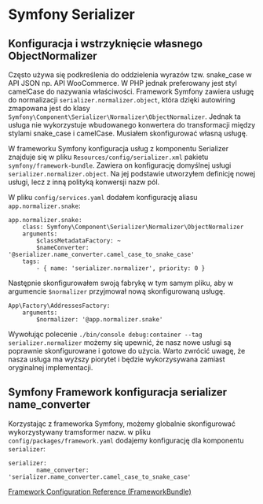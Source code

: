 # Symfony Serializer

## Konfiguracja i wstrzyknięcie własnego ObjectNormalizer

Często używa się podkreślenia do oddzielenia wyrazów tzw. snake_case w API JSON np. API WooCommerce. W PHP jednak preferowany jest styl camelCase do nazywania właściwości. Framework Symfony zawiera usługę do normalizacji `serializer.normalizer.object`, która dzięki autowiring zmapowana jest do klasy `Symfony\Component\Serializer\Normalizer\ObjectNormalizer`. Jednak ta usługa nie wykorzystuje wbudowanego konwertera do transformacji między stylami snake_case i camelCase. Musiałem skonfigurować własną usługę.

W frameworku Symfony konfiguracja usług z komponentu Serializer znajduje się w pliku `Resources/config/serializer.xml` pakietu `symfony/framework-bundle`. Zawiera on konfigurację domyślnej usługi `serializer.normalizer.object`. Na jej podstawie utworzyłem definicję nowej usługi, lecz z inną polityką konwersji nazw pól.

W pliku `config/services.yaml` dodałem konfigurację aliasu `app.normalizer.snake`:

```
app.normalizer.snake:
    class: Symfony\Component\Serializer\Normalizer\ObjectNormalizer
    arguments:
        $classMetadataFactory: ~
        $nameConverter: '@serializer.name_converter.camel_case_to_snake_case'
    tags:
        - { name: 'serializer.normalizer', priority: 0 }
```

Następnie skonfigurowałem swoją fabrykę w tym samym pliku, aby w argumencie `$normalizer` przyjmował nową skonfigurowaną usługę.

```
App\Factory\AddressesFactory:
    arguments:
        $normalizer: '@app.normalizer.snake'
```

Wywołując polecenie `./bin/console debug:container --tag serializer.normalizer` możemy się upewnić, że nasz nowe usługi są poprawnie skonfigurowane i gotowe do użycia. Warto zwrócić uwagę, że nasza usługa ma wyższy piorytet i będzie wykorzysywana zamiast oryginalnej implementacji.

## Symfony Framework konfiguracja serializer name_converter

Korzystając z frameworka Symfony, możemy globalnie skonfigurować wykorzystywany tramsformer nazw. w pliku `config/packages/framework.yaml` dodajemy konfigurację dla komponentu `serializer`:

```
serializer:
        name_converter: 'serializer.name_converter.camel_case_to_snake_case'
```

[Framework Configuration Reference (FrameworkBundle)](https://symfony.com/doc/current/reference/configuration/framework.html#serializer)
